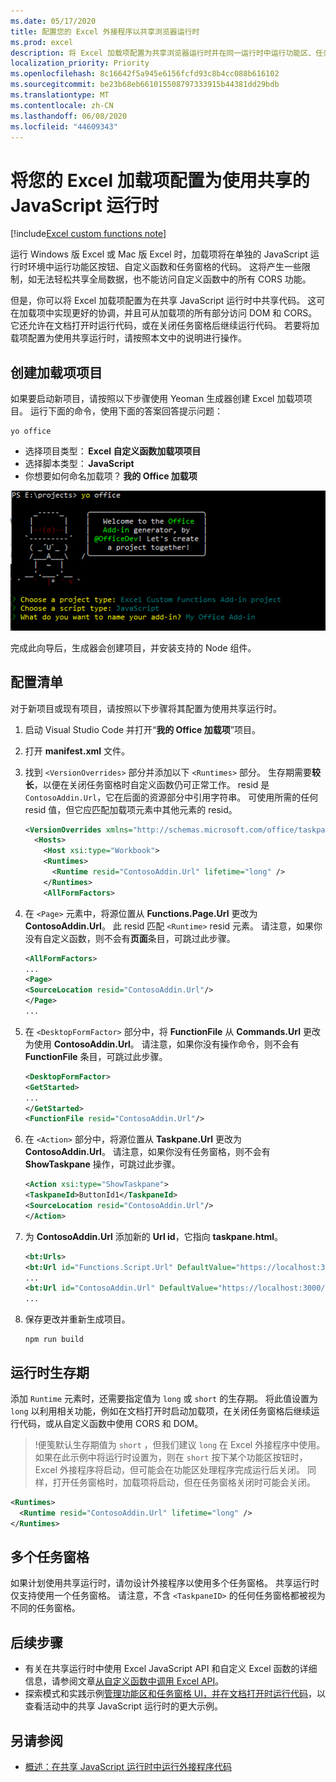 ```yaml
---
ms.date: 05/17/2020
title: 配置您的 Excel 外接程序以共享浏览器运行时
ms.prod: excel
description: 将 Excel 加载项配置为共享浏览器运行时并在同一运行时中运行功能区、任务窗格和自定义函数代码。
localization_priority: Priority
ms.openlocfilehash: 8c16642f5a945e6156fcfd93c8b4cc088b616102
ms.sourcegitcommit: be23b68eb661015508797333915b44381dd29bdb
ms.translationtype: MT
ms.contentlocale: zh-CN
ms.lasthandoff: 06/08/2020
ms.locfileid: "44609343"
---
```

# <a name="configure-your-excel-add-in-to-use-a-shared-javascript-runtime"></a>将您的 Excel 加载项配置为使用共享的 JavaScript 运行时

[!include[Excel custom functions note](../includes/excel-custom-functions-note.md)]

运行 Windows 版 Excel 或 Mac 版 Excel 时，加载项将在单独的 JavaScript 运行时环境中运行功能区按钮、自定义函数和任务窗格的代码。 这将产生一些限制，如无法轻松共享全局数据，也不能访问自定义函数中的所有 CORS 功能。

但是，你可以将 Excel 加载项配置为在共享 JavaScript 运行时中共享代码。 这可在加载项中实现更好的协调，并且可从加载项的所有部分访问 DOM 和 CORS。 它还允许在文档打开时运行代码，或在关闭任务窗格后继续运行代码。 若要将加载项配置为使用共享运行时，请按照本文中的说明进行操作。

## <a name="create-the-add-in-project"></a>创建加载项项目

如果要启动新项目，请按照以下步骤使用 Yeoman 生成器创建 Excel 加载项项目。 运行下面的命令，使用下面的答案回答提示问题：

```command line
yo office
```

- 选择项目类型： **Excel 自定义函数加载项项目**
- 选择脚本类型： **JavaScript**
- 你想要如何命名加载项？ **我的 Office 加载项**

![回答 Office 中的提示问题以创建加载项项目的屏幕截图。](../images/yo-office-excel-project.png)

完成此向导后，生成器会创建项目，并安装支持的 Node 组件。

## <a name="configure-the-manifest"></a>配置清单

对于新项目或现有项目，请按照以下步骤将其配置为使用共享运行时。

1. 启动 Visual Studio Code 并打开“**我的 Office 加载项**”项目。
2. 打开 **manifest.xml** 文件。
3. 找到 `<VersionOverrides>` 部分并添加以下 `<Runtimes>` 部分。 生存期需要**较长**，以便在关闭任务窗格时自定义函数仍可正常工作。 resid 是 `ContosoAddin.Url`，它在后面的资源部分中引用字符串。 可使用所需的任何 resid 值，但它应匹配加载项元素中其他元素的 resid。

   ```xml
   <VersionOverrides xmlns="http://schemas.microsoft.com/office/taskpaneappversionoverrides" xsi:type="VersionOverridesV1_0">
     <Hosts>
       <Host xsi:type="Workbook">
       <Runtimes>
         <Runtime resid="ContosoAddin.Url" lifetime="long" />
       </Runtimes>
       <AllFormFactors>
   ```

4. 在 `<Page>` 元素中，将源位置从 **Functions.Page.Url** 更改为 **ContosoAddin.Url**。 此 resid 匹配 `<Runtime>` resid 元素。 请注意，如果你没有自定义函数，则不会有**页面**条目，可跳过此步骤。

   ```xml
   <AllFormFactors>
   ...
   <Page>
   <SourceLocation resid="ContosoAddin.Url"/>
   </Page>
   ...
   ```

5. 在 `<DesktopFormFactor>` 部分中，将 **FunctionFile** 从 **Commands.Url** 更改为使用 **ContosoAddin.Url**。 请注意，如果你没有操作命令，则不会有 **FunctionFile** 条目，可跳过此步骤。

   ```xml
   <DesktopFormFactor>
   <GetStarted>
   ...
   </GetStarted>
   <FunctionFile resid="ContosoAddin.Url"/>
   ```

6. 在 `<Action>` 部分中，将源位置从 **Taskpane.Url** 更改为 **ContosoAddin.Url**。 请注意，如果你没有任务窗格，则不会有 **ShowTaskpane** 操作，可跳过此步骤。

   ```xml
   <Action xsi:type="ShowTaskpane">
   <TaskpaneId>ButtonId1</TaskpaneId>
   <SourceLocation resid="ContosoAddin.Url"/>
   </Action>
   ```

7. 为 **ContosoAddin.Url** 添加新的 **Url id**，它指向 **taskpane.html**。

   ```xml
   <bt:Urls>
   <bt:Url id="Functions.Script.Url" DefaultValue="https://localhost:3000/dist/functions.js"/>
   ...
   <bt:Url id="ContosoAddin.Url" DefaultValue="https://localhost:3000/taskpane.html"/>
   ...
   ```

8. 保存更改并重新生成项目。

   ```command line
   npm run build
   ```

## <a name="runtime-lifetime"></a>运行时生存期

添加 `Runtime` 元素时，还需要指定值为 `long` 或 `short` 的生存期。 将此值设置为 `long` 以利用相关功能，例如在文档打开时启动加载项，在关闭任务窗格后继续运行代码，或从自定义函数中使用 CORS 和 DOM。

>!便笺默认生存期值为 `short` ，但我们建议 `long` 在 Excel 外接程序中使用。如果在此示例中将运行时设置为，则在 `short` 按下某个功能区按钮时，Excel 外接程序将启动，但可能会在功能区处理程序完成运行后关闭。 同样，打开任务窗格时，加载项将启动，但在任务窗格关闭时可能会关闭。

```xml
<Runtimes>
  <Runtime resid="ContosoAddin.Url" lifetime="long" />
</Runtimes>
```

## <a name="multiple-task-panes"></a>多个任务窗格

如果计划使用共享运行时，请勿设计外接程序以使用多个任务窗格。 共享运行时仅支持使用一个任务窗格。 请注意，不含 `<TaskpaneID>` 的任何任务窗格都被视为不同的任务窗格。

## <a name="next-steps"></a>后续步骤

- 有关在共享运行时中使用 Excel JavaScript API 和自定义 Excel 函数的详细信息，请参阅文章[从自定义函数中调用 Excel API](call-excel-apis-from-custom-function.md)。
- 探索模式和实践示例[管理功能区和任务窗格 UI，并在文档打开时运行代码](https://github.com/OfficeDev/PnP-OfficeAddins/tree/master/Samples/excel-shared-runtime-scenario)，以查看活动中的共享 JavaScript 运行时的更大示例。

## <a name="see-also"></a>另请参阅

- [概述：在共享 JavaScript 运行时中运行外接程序代码](custom-functions-shared-overview.md)
